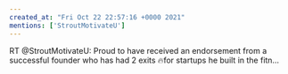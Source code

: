 ```yaml
---
created_at: "Fri Oct 22 22:57:16 +0000 2021"
mentions: ['StroutMotivateU']
---
```


RT @StroutMotivateU: Proud to have received an endorsement from a successful founder who has had 2 exits 🔥for startups he built in the fitn…